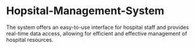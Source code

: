 # Hopsital-Management-System
The system offers an easy-to-use interface for hospital staff and provides real-time data access, allowing for efficient and effective management of hospital resources.
